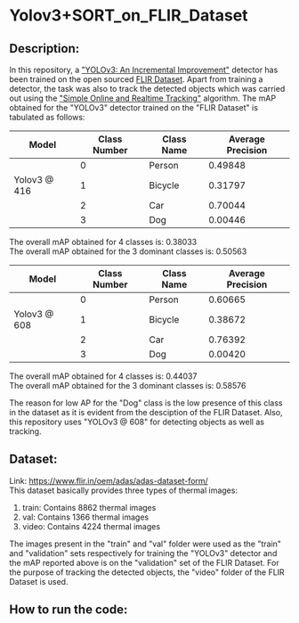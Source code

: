# Yolov3+SORT_on_FLIR_Dataset

## Description:
In this repository, a <a href = "https://pjreddie.com/media/files/papers/YOLOv3.pdf">"YOLOv3: An Incremental Improvement"</a> detector has been trained on the open sourced <a href = "https://www.flir.in/oem/adas/adas-dataset-form/">FLIR Dataset</a>. Apart from training a detector, the task was also to track the detected objects which was carried out using the <a href = "https://arxiv.org/pdf/1602.00763.pdf">"Simple Online and Realtime Tracking"</a> algorithm.
The mAP obtained for the "YOLOv3" detector trained on the "FLIR Dataset" is tabulated as follows:

|Model | Class Number | Class Name | Average Precision|
|------|--------------|------------|------------------|
||0|Person|0.49848|
|Yolov3 @ 416|1|Bicycle|0.31797|
||2|Car|0.70044|
||3|Dog|0.00446|

The overall mAP obtained for 4 classes is: 0.38033 <br>
The overall mAP obtained for the 3 dominant classes is: 0.50563 <br>

|Model | Class Number | Class Name | Average Precision|
|------|--------------|------------|------------------|
||0|Person|0.60665|
|Yolov3 @ 608|1|Bicycle|0.38672|
||2|Car|0.76392|
||3|Dog|0.00420|

The overall mAP obtained for 4 classes is: 0.44037 <br>
The overall mAP obtained for the 3 dominant classes is: 0.58576 <br>

The reason for low AP for the "Dog" class is the low presence of this class in the dataset as it is evident from the desciption of the FLIR Dataset. Also, this repository uses "YOLOv3 @ 608" for detecting objects as well as tracking.

## Dataset:
Link: https://www.flir.in/oem/adas/adas-dataset-form/ <br>
This dataset basically provides three types of thermal images: <br>
1) train: Contains 8862 thermal images <br>
2) val: Contains 1366 thermal images <br> 
3) video: Contains 4224 thermal images <br>

The images present in the "train" and "val" folder were used as the "train" and "validation" sets respectively for training the "YOLOv3" detector and the mAP reported above is on the "validation" set of the FLIR Dataset. For the purpose of tracking the detected objects, the "video" folder of the FLIR Dataset is used.

## How to run the code:


